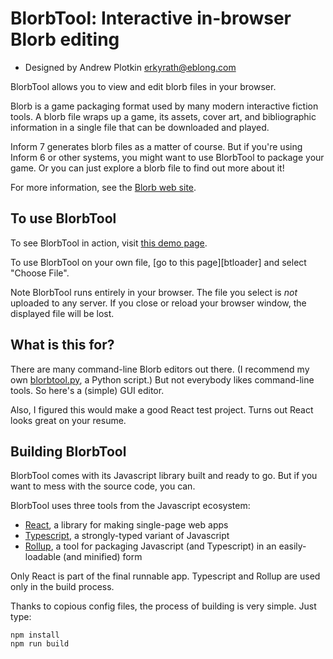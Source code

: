 # BlorbTool: Interactive in-browser Blorb editing

- Designed by Andrew Plotkin <erkyrath@eblong.com>

BlorbTool allows you to view and edit blorb files in your browser.

Blorb is a game packaging format used by many modern interactive fiction tools. A blorb file wraps up a game, its assets, cover art, and bibliographic information in a single file that can be downloaded and played.

Inform 7 generates blorb files as a matter of course. But if you're using Inform 6 or other systems, you might want to use BlorbTool to package your game. Or you can just explore a blorb file to find out more about it!

For more information, see the [Blorb web site][blorb].

[blorb]: https://eblong.com/zarf/blorb/

## To use BlorbTool

To see BlorbTool in action, visit [this demo page][btsensory].

To use BlorbTool on your own file, [go to this page][btloader] and select "Choose File".

[btsensory]: https://eblong.com/zarf/blorb/blorbtool/run-sensory.html
[blloader]: https://eblong.com/zarf/blorb/blorbtool/run.html

Note BlorbTool runs entirely in your browser. The file you select is *not* uploaded to any server. If you close or reload your browser window, the displayed file will be lost.

## What is this for?

There are many command-line Blorb editors out there. (I recommend my own [blorbtool.py][], a Python script.) But not everybody likes command-line tools. So here's a (simple) GUI editor.

[blorbtool.py]: https://eblong.com/zarf/blorb/blorbtool.py

Also, I figured this would make a good React test project. Turns out React looks great on your resume.

## Building BlorbTool

BlorbTool comes with its Javascript library built and ready to go. But if you want to mess with the source code, you can.

BlorbTool uses three tools from the Javascript ecosystem:

- [React][], a library for making single-page web apps
- [Typescript][], a strongly-typed variant of Javascript
- [Rollup][], a tool for packaging Javascript (and Typescript) in an easily-loadable (and minified) form

[React]: https://react.dev
[Typescript]: https://www.typescriptlang.org
[Rollup]: https://rollupjs.org

Only React is part of the final runnable app. Typescript and Rollup are used only in the build process.

Thanks to copious config files, the process of building is very simple. Just type:

```
npm install
npm run build
```


